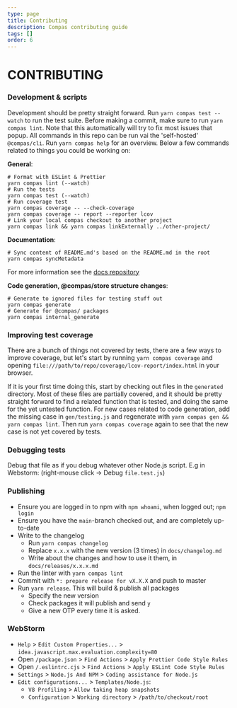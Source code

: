 ```yaml
---
type: page
title: Contributing
description: Compas contributing guide
tags: []
order: 6
---
```


# CONTRIBUTING

### Development & scripts

Development should be pretty straight forward. Run `yarn compas test --watch` to
run the test suite. Before making a commit, make sure to run `yarn compas lint`.
Note that this automatically will try to fix most issues that popup. All
commands in this repo can be run vai the 'self-hosted' `@compas/cli`. Run
`yarn compas help` for an overview. Below a few commands related to things you
could be working on:

**General**:

```
# Format with ESLint & Prettier
yarn compas lint (--watch)
# Run the tests
yarn compas test (--watch)
# Run coverage test
yarn compas coverage -- --check-coverage
yarn compas coverage -- report --reporter lcov
# Link your local compas checkout to another project
yarn compas link && yarn compas linkExternally ../other-project/
```

**Documentation**:

```
# Sync content of README.md's based on the README.md in the root
yarn compas syncMetadata
```

For more information see the [docs repository](https://github.com/compasjs/docs)

**Code generation, @compas/store structure changes**:

```
# Generate to ignored files for testing stuff out
yarn compas generate
# Generate for @compas/ packages
yarn compas internal_generate
```

### Improving test coverage

There are a bunch of things not covered by tests, there are a few ways to
improve coverage, but let's start by running `yarn compas coverage` and opening
`file:///path/to/repo/coverage/lcov-report/index.html` in your browser.

If it is your first time doing this, start by checking out files in the
`generated` directory. Most of these files are partially covered, and it should
be pretty straight forward to find a related function that is tested, and doing
the same for the yet untested function. For new cases related to code
generation, add the missing case in `gen/testing.js` and regenerate with
`yarn compas gen && yarn compas lint`. Then run `yarn compas coverage` again to
see that the new case is not yet covered by tests.

### Debugging tests

Debug that file as if you debug whatever other Node.js script. E.g in Webstorm:
(right-mouse click -> Debug `file.test.js`)

### Publishing

- Ensure you are logged in to npm with `npm whoami`, when logged out;
  `npm login`
- Ensure you have the `main`-branch checked out, and are completely up-to-date
- Write to the changelog
  - Run `yarn compas changelog`
  - Replace `x.x.x` with the new version (3 times) in `docs/changelog.md`
  - Write about the changes and how to use it them, in `docs/releases/x.x.x.md`
- Run the linter with `yarn compas lint`
- Commit with `*: prepare release for vX.X.X` and push to master
- Run `yarn release`. This will build & publish all packages
  - Specify the new version
  - Check packages it will publish and send `y`
  - Give a new OTP every time it is asked.

### WebStorm

- `Help` > `Edit Custom Properties...` >
  `idea.javascript.max.evaluation.complexity=80`
- Open `/package.json` > `Find Actions` > `Apply Prettier Code Style Rules`
- Open `/.eslintrc.cjs` > `Find Actions` > `Apply ESLint Code Style Rules`
- `Settings` > `Node.js And NPM` > `Coding assistance for Node.js`
- `Edit configurations...` > `Templates/Node.js`:
  - `V8 Profiling` > `Allow taking heap snapshots`
  - `Configuration` > `Working directory` > `/path/to/checkout/root`
